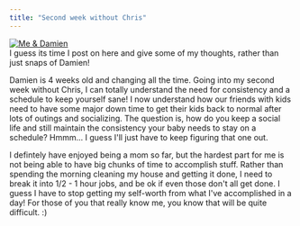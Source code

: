 ```yaml
---
title: "Second week without Chris"
---
```

<p><a href='https://family.chrisenns.com/wp3/wp-content/uploads/2007/07/874531002_02a592f677.jpg' title='Me & Damien'><img src='https://family.chrisenns.com/wp3/wp-content/uploads/2007/07/874531002_02a592f677.thumbnail.jpg' alt='Me & Damien' /></a><br />
I guess its time I post on here and give some of my thoughts, rather than just snaps of Damien!</p>
<p>Damien is 4 weeks old and changing all the time.  Going into my second week without Chris, I can totally understand the need for consistency and a schedule to keep yourself sane!  I now understand how our friends with kids need to have some major down time to get their kids back to normal after lots of outings and socializing.  The question is, how do you keep a social life and still maintain the consistency your baby needs to stay on a schedule?  Hmmm... I guess I'll just have to keep figuring that one out.</p>
<p>I defintely have enjoyed being a mom so far, but the hardest part for me is not being able to have big chunks of time to accomplish stuff.  Rather than spending the morning cleaning my house and getting it done, I need to break it into 1/2 - 1 hour jobs, and be ok if even those don't all get done.  I guess I have to stop getting my self-worth from what I've accomplished in a day!  For those of you that really know me, you know that will be quite difficult. :)</p>
